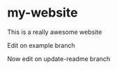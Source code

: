 # my-website

This is a really awesome website

Edit on example branch

Now edit on update-readme branch
